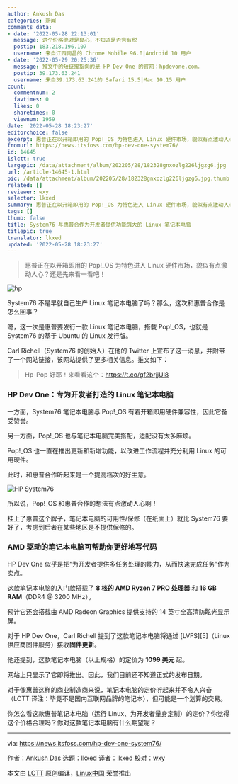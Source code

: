 ```yaml
---
author: Ankush Das
categories: 新闻
comments_data:
- date: '2022-05-28 22:13:01'
  message: 这个价格绝对是良心，不知道是否含有税
  postip: 183.218.196.107
  username: 来自江西南昌的 Chrome Mobile 96.0|Android 10 用户
- date: '2022-05-29 20:25:36'
  message: 推文中的短链接指向的是 HP Dev One 的官网：hpdevone.com。
  postip: 39.173.63.241
  username: 来自39.173.63.241的 Safari 15.5|Mac 10.15 用户
count:
  commentnum: 2
  favtimes: 0
  likes: 0
  sharetimes: 0
  viewnum: 1959
date: '2022-05-28 18:23:27'
editorchoice: false
excerpt: 惠普正在以开箱即用的 Pop!_OS 为特色进入 Linux 硬件市场，貌似有点激动人心？还是先来看一看吧！
fromurl: https://news.itsfoss.com/hp-dev-one-system76/
id: 14645
islctt: true
largepic: /data/attachment/album/202205/28/182328gnxozlg226ljgzg6.jpg
url: /article-14645-1.html
pic: /data/attachment/album/202205/28/182328gnxozlg226ljgzg6.jpg.thumb.jpg
related: []
reviewer: wxy
selector: lkxed
summary: 惠普正在以开箱即用的 Pop!_OS 为特色进入 Linux 硬件市场，貌似有点激动人心？还是先来看一看吧！
tags: []
thumb: false
title: System76 与惠普合作为开发者提供功能强大的 Linux 笔记本电脑
titlepic: true
translator: lkxed
updated: '2022-05-28 18:23:27'
---
```



> 
> 惠普正在以开箱即用的 Pop!\_OS 为特色进入 Linux 硬件市场，貌似有点激动人心？还是先来看一看吧！
> 
> 
> 


![hp](/data/attachment/album/202205/28/182328gnxozlg226ljgzg6.jpg)


System76 不是早就自己生产 Linux 笔记本电脑了吗？那么，这次和惠普合作是怎么回事？


嗯，这一次是惠普要发行一款 Linux 笔记本电脑，搭载 Pop!\_OS，也就是 System76 的基于 Ubuntu 的 Linux 发行版。


Carl Richell（System76 的创始人）在他的 Twitter 上宣布了这一消息，并附带了一个网站链接，该网站提供了更多相关信息。推文如下：



> 
> Hp-Pop 好耶！来看看这个：<https://t.co/gf2brjjUl8>
> 
> 
> 


### HP Dev One：专为开发者打造的 Linux 笔记本电脑


一方面，System76 笔记本电脑与 Pop!\_OS 有着开箱即用硬件兼容性，因此它备受赞誉。


另一方面，Pop!\_OS 也与笔记本电脑完美搭配，适配没有太多麻烦。


Pop!\_OS 也一直在推出更新和新增功能，以改进工作流程并充分利用 Linux 的可用硬件。


此时，和惠普合作听起来是一个提高档次的好主意。


![HP System76](/data/attachment/album/202205/28/182328ng6llp61668ln8a6.jpg)


所以说，Pop!\_OS 和惠普合作的想法有点激动人心啊！


挂上了惠普这个牌子，笔记本电脑的可用性/保修（在纸面上）就比 System76 要好了，考虑到后者在某些地区是不提供保修的。


### AMD 驱动的笔记本电脑可帮助你更好地写代码


HP Dev One 似乎是把“为开发者提供多任务处理的能力，从而快速完成任务”作为卖点。


这款笔记本电脑的入门款搭载了 **8 核的 AMD Ryzen 7 PRO 处理器** 和 **16 GB RAM**（DDR4 @ 3200 MHz）。


预计它还会搭载由 AMD Radeon Graphics 提供支持的 14 英寸全高清防眩光显示屏。


对于 HP Dev One，Carl Richell 提到了这款笔记本电脑将通过 [LVFS][5]（Linux 供应商固件服务）接收**固件更新**。


他还提到，这款笔记本电脑（以上规格）的定价为 **1099 美元** 起。


网站上只显示了它即将推出。因此，我们目前还不知道正式的发布日期。


对于像惠普这样的商业制造商来说，笔记本电脑的定价听起来并不令人兴奋（LCTT 译注：毕竟不是国内互联网品牌的笔记本），但可能是一个划算的交易。


你怎么看这款惠普笔记本电脑（运行 Linux、为开发者量身定制）的定价？你觉得这个价格合理吗？你对这款笔记本电脑有什么期望呢？




---


via: <https://news.itsfoss.com/hp-dev-one-system76/>


作者：[Ankush Das](https://news.itsfoss.com/author/ankush/) 选题：[lkxed](https://github.com/lkxed) 译者：[lkxed](https://github.com/lkxed) 校对：[wxy](https://github.com/wxy)


本文由 [LCTT](https://github.com/LCTT/TranslateProject) 原创编译，[Linux中国](https://linux.cn/) 荣誉推出